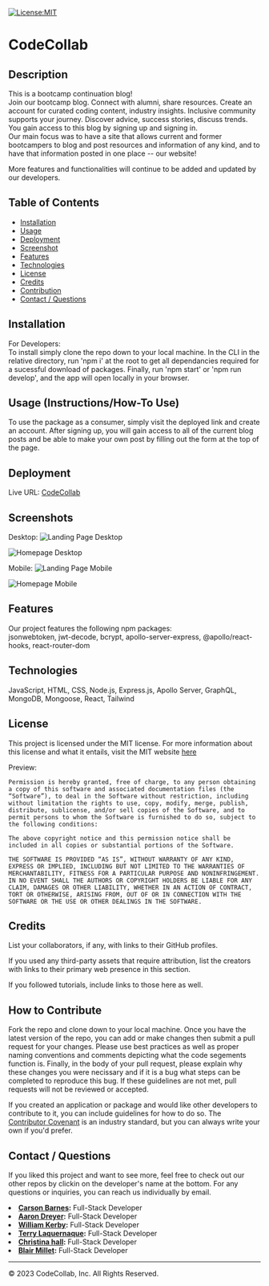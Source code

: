 [![License:MIT](https://img.shields.io/badge/License-MIT-yellow.svg)](https://opensource.org/licenses/MIT)

# CodeCollab

## Description
This is a bootcamp continuation blog!  
Join our bootcamp blog. Connect with alumni, share resources. Create an account for curated coding content, industry insights. Inclusive community supports your journey. Discover advice, success stories, discuss trends. You gain access to this blog by signing up and signing in.  
Our main focus was to have a site that allows current and former bootcampers to blog and post resources and information of any kind, and to have that information posted in one place -- our website!  

More features and functionalities will continue to be added and updated by our developers. 


## Table of Contents
- [Installation](#installation)
- [Usage](#usage)
- [Deployment](#deployment)
- [Screenshot](#screenshot)
- [Features](#features)
- [Technologies](#technologies)
- [License](#license)
- [Credits](#credits)
- [Contribution](#how-to-contribute)
- [Contact / Questions](#contact--questions)


## Installation
For Developers:  
To install simply clone the repo down to your local machine. In the CLI in the relative directory, run 'npm i' at the root to get all dependancies required for a sucessful download of packages. Finally, run 'npm start' or 'npm run develop', and the app will open locally in your browser.


## Usage (Instructions/How-To Use)
To use the package as a consumer, simply visit the deployed link and create an account. After signing up, you will gain access to all of the current blog posts and be able to make your own post by filling out the form at the top of the page. 


## Deployment
Live URL: <a href="https://codecollab-for-developers.herokuapp.com/">CodeCollab</a>


## Screenshots
Desktop:
![Landing Page Desktop](/client/src/components/imgs/LandingPageScreenshot.png)

![Homepage Desktop](/client/src/components/imgs/HomepageScreenshot.png)  

Mobile:
![Landing Page Mobile](/client/src/components/imgs/LandingPageScreenshotMobile.png)  

![Homepage Mobile](/client/src/components/imgs/HomepageScreenshotMobile.png)  



## Features
Our project features the following npm packages:  
jsonwebtoken, jwt-decode, bcrypt, apollo-server-express, @apollo/react-hooks, react-router-dom


## Technologies
JavaScript, HTML, CSS, Node.js, Express.js, Apollo Server, GraphQL, MongoDB, Mongoose, React, Tailwind


## License
This project is licensed under the MIT license. For more information about this license and what it entails, visit the MIT website <a href="https://opensource.org/licenses/MIT">here</a>

Preview:

    Permission is hereby granted, free of charge, to any person obtaining a copy of this software and associated documentation files (the “Software”), to deal in the Software without restriction, including without limitation the rights to use, copy, modify, merge, publish, distribute, sublicense, and/or sell copies of the Software, and to permit persons to whom the Software is furnished to do so, subject to the following conditions:

    The above copyright notice and this permission notice shall be included in all copies or substantial portions of the Software.

    THE SOFTWARE IS PROVIDED “AS IS”, WITHOUT WARRANTY OF ANY KIND, EXPRESS OR IMPLIED, INCLUDING BUT NOT LIMITED TO THE WARRANTIES OF MERCHANTABILITY, FITNESS FOR A PARTICULAR PURPOSE AND NONINFRINGEMENT. IN NO EVENT SHALL THE AUTHORS OR COPYRIGHT HOLDERS BE LIABLE FOR ANY CLAIM, DAMAGES OR OTHER LIABILITY, WHETHER IN AN ACTION OF CONTRACT, TORT OR OTHERWISE, ARISING FROM, OUT OF OR IN CONNECTION WITH THE SOFTWARE OR THE USE OR OTHER DEALINGS IN THE SOFTWARE.


## Credits
List your collaborators, if any, with links to their GitHub profiles.

If you used any third-party assets that require attribution, list the creators with links to their primary web presence in this section.

If you followed tutorials, include links to those here as well.


## How to Contribute
Fork the repo and clone down to your local machine. Once you have the latest version of the repo, you can add or make changes then submit a pull request for your changes. Please use best practices as well as proper naming conventions and comments depicting what the code segements function is. Finally, in the body of your pull request, please explain why these changes you were necissary and if it is a bug what steps can be completed to reproduce this bug. If these guidelines are not met, pull requests will not be reviewed or accepted.

If you created an application or package and would like other developers to contribute to it, you can include guidelines for how to do so. The [Contributor Covenant](https://www.contributor-covenant.org/) is an industry standard, but you can always write your own if you'd prefer.


## Contact / Questions
If you liked this project and want to see more, feel free to check out our other repos by clickin on the developer's name at the bottom. 
For any questions or inquiries, you can reach us individually by email.

<li><strong><a href="https://github.com/cbarnes0" target="_blank">Carson Barnes</a>:</strong> Full-Stack Developer</li>  
<li><strong><a href="https://github.com/AaronDreyer" target="_blank">Aaron Dreyer</a>:</strong> Full-Stack Developer</li>  
<li><strong><a href="https://github.com/wkerby" target="_blank">William Kerby</a>:</strong> Full-Stack Developer</li>  
<li><strong><a href="https://github.com/tlequernaque" target="_blank">Terry Laquernaque</a>:</strong> Full-Stack Developer</li>  
<li><strong><a href="https://github.com/alc0ve" target="_blank">Christina hall</a>:</strong> Full-Stack Developer</li>  
<li><strong><a href="https://github.com/blairrrrwho" target="_blank">Blair Millet</a>:</strong> Full-Stack Developer</li>  

- - - - 
© 2023 CodeCollab, Inc. All Rights Reserved.